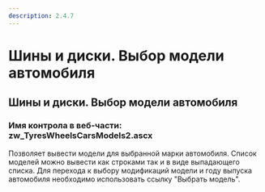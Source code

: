 ```yaml
---
description: 2.4.7
---
```


# Шины и диски. Выбор модели автомобиля

## Шины и диски. Выбор модели автомобиля

### Имя контрола в веб-части: zw\_TyresWheelsCarsModels2.ascx

Позволяет вывести модели для выбранной марки автомобиля. Список моделей можно вывести как строками так и в виде выпадающего списка. Для перехода к выбору модификаций модели и году выпуска автомобиля необходимо использовать ссылку "Выбрать модель".

